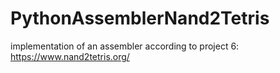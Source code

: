 # PythonAssemblerNand2Tetris

implementation of an assembler according to project 6: https://www.nand2tetris.org/
